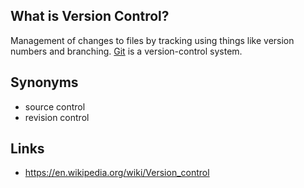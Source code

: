 ## What is Version Control?
Management of changes to files by tracking using things like version numbers and branching. [Git][git] is a version-control system.

## Synonyms
- source control
- revision control

## Links
- https://en.wikipedia.org/wiki/Version_control

<!-- Embedded links -->
[git]: https://github.com/nchristie/tech_notes/blob/master/git.md
